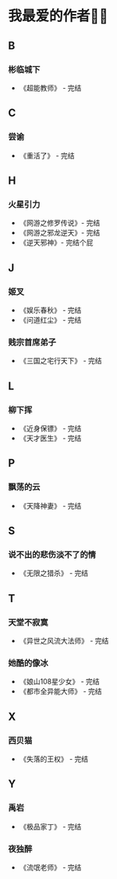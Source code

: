 # 我最爱的作者🤞🌸

## B

### 彬临城下

* 《超能教师》 - 完结

## C

### 尝谕

* 《重活了》 - 完结

## H

### 火星引力

* 《网游之修罗传说》- 完结
* 《网游之邪龙逆天》- 完结
* 《逆天邪神》- 完结个屁

## J

### 姬叉

* 《娱乐春秋》 - 完结
* 《问道红尘》 - 完结

### 贱宗首席弟子

* 《三国之宅行天下》 - 完结

## L

### 柳下挥

* 《近身保镖》 - 完结
* 《天才医生》 - 完结

## P

### 飘荡的云

* 《天降神妻》 - 完结

## S

### 说不出的悲伤淡不了的情

* 《无限之猎杀》 - 完结

## T

### 天堂不寂寞

* 《异世之风流大法师》 - 完结

### 她酷的像冰

* 《娘山108星少女》 - 完结
* 《都市全异能大师》 - 完结

## X

### 西贝猫

* 《失落的王权》 - 完结

## Y

### 禹岩

* 《极品家丁》 - 完结

### 夜独醉

* 《流氓老师》 - 完结